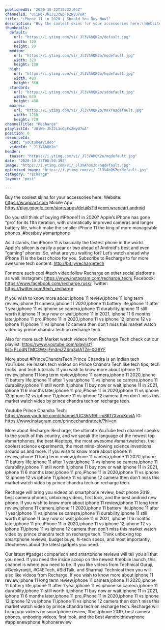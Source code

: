 ```yaml
---
publishedAt: "2020-10-22T15:22:04Z"
channelId: "UCiWe-JhZJL3cGpFsZNyU7uA"
title: "iPhone 11 in 2020 | Should You Buy Now?"
description: "Buy the coolest skins for your accessories here:\nWebsite: https://wrapcart.com\nMobile App: https://play.google.com/store/apps/details?id=com.wrapcart.android\n\nDo you still think of buying #iPhone11 in 2020? Apple’s iPhone has gone “pro” for its 11th iteration, with dramatically improved cameras and longer battery life, which make the smaller iPhone 11 the king of more manageable phones. #bestbuy #smartphone\n\nAs it stands, the iPhone 11 is basically the fastest phone in the world. Apple's silicon is easily a year or two ahead of Android's best and even \"gaming\" phones. So, what are you waiting for? Let’s watch ahead why iPhone 11 is the best choice for you. Subscribe to Recharge to for more awesome tech content: http://bit.ly/rechargetech\n\nFor more such cool #tech video follow Recharge on other social platforms as well:\nInstagram: https://www.instagram.com/recharge_tech/\nFacebook: https://www.facebook.com/recharge.rusk/\nTwitter: https://twitter.com/tech_recharge\n\nIf you wish to know more about iphone 11 review,iphone 11 long term review,iphone 11 camera,iphone 11 2020,iphone 11 battery life,iphone 11 after 1 year,iphone 11 vs iphone se camera,iphone 11 durability,iphone 11 still worth it,iphone 11 buy now or wait,iphone 11 in 2021, iphone 11 6 months later,iphone 11 pro,iPhone 11 in 2020,iphone 11 vs iphone 12,iphone 12 vs iphone 11,iphone 11 vs iphone 12 camera then don't miss this market watch video by prince chandra tech on recharge tech.\n\n\nAlso for more such Market watch videos from Recharge Tech check out our playlist: https://www.youtube.com/playlist?list=PLodNTMC3WzjjFm3mZZSm3xIATZe-XG8YF\n\n\nMore about #PrinceChandraTech\nPrince Chandra is an Indian tech YouTuber. He makes tech videos on Prince Chandra Tech like tech tips, tech tricks, and tech tutorials. If you wish to know more about iphone 11 review,iphone 11 long term review,iphone 11 camera,iphone 11 2020,iphone 11 battery life,iphone 11 after 1 year,iphone 11 vs iphone se camera,iphone 11 durability,iphone 11 still worth it,iphone 11 buy now or wait,iphone 11 in 2021, iphone 11 6 months later,iphone 11 pro,iPhone 11 in 2020,iphone 11 vs iphone 12,iphone 12 vs iphone 11,iphone 11 vs iphone 12 camera then don't miss this market watch video by prince chandra tech on recharge tech.\n\nYoutube Prince Chandra Tech: https://www.youtube.com/channel/UC3hNf9tl-m8Kf7XvrxXdviA\nIG: https://www.instagram.com/princechandratech/?hl=en\n\n\nMore about Recharge: \nRecharge, the ultimate YouTube tech channel speaks to the youth of this country, and we speak the language of the newest top #smartphones, the best #laptops, the most awesome #smartwatches, the coolest science experiments, the most mind-blowing science inventions around us and more. If you wish to know more about iphone 11 review,iphone 11 long term review,iphone 11 camera,iphone 11 2020,iphone 11 battery life,iphone 11 after 1 year,iphone 11 vs iphone se camera,iphone 11 durability,iphone 11 still worth it,iphone 11 buy now or wait,iphone 11 in 2021, iphone 11 6 months later,iphone 11 pro,iPhone 11 in 2020,iphone 11 vs iphone 12,iphone 12 vs iphone 11,iphone 11 vs iphone 12 camera then don't miss this market watch video by prince chandra tech on recharge tech.\n\nRecharge will bring you videos on smartphone review, best phone 2019, best camera phones, unboxing videos, first look, and the best android new phone. If you wish to know more about iphone 11 review,iphone 11 long term review,iphone 11 camera,iphone 11 2020,iphone 11 battery life,iphone 11 after 1 year,iphone 11 vs iphone se camera,iphone 11 durability,iphone 11 still worth it,iphone 11 buy now or wait,iphone 11 in 2021, iphone 11 6 months later,iphone 11 pro,iPhone 11 in 2020,iphone 11 vs iphone 12,iphone 12 vs iphone 11,iphone 11 vs iphone 12 camera then don't miss this market watch video by prince chandra tech on recharge tech. Think unboxing top smartphone reviews, budget buys, hi-tech specs, and most importantly, #technews about the latest gadgets you need.\n\nOur latest #gadget comparison and smartphone reviews will tell you all that you need. If you need the inside scoop on the newest #mobile launch, this channel is where you need to be. If you like videos from Technical Guruji, #Geekyranjit, #C4ETech, #SidTalk, and Sharmaji Technical then you will also like videos from Recharge. If you wish to know more about iphone 11 review,iphone 11 long term review,iphone 11 camera,iphone 11 2020,iphone 11 battery life,iphone 11 after 1 year,iphone 11 vs iphone se camera,iphone 11 durability,iphone 11 still worth it,iphone 11 buy now or wait,iphone 11 in 2021, iphone 11 6 months later,iphone 11 pro,iPhone 11 in 2020,iphone 11 vs iphone 12,iphone 12 vs iphone 11,iphone 11 vs iphone 12 camera then don't miss this market watch video by prince chandra tech on recharge tech. Recharge will bring you videos on smartphone review, #bestphone 2019, best camera phones, unboxing videos, first look, and the best #androidnewphone #applenewphone #iphonereview"
thumbnails:
  default:
    url: "https://i.ytimg.com/vi/_Jl3VAhQK2o/default.jpg"
    width: 120
    height: 90
  medium:
    url: "https://i.ytimg.com/vi/_Jl3VAhQK2o/mqdefault.jpg"
    width: 320
    height: 180
  high:
    url: "https://i.ytimg.com/vi/_Jl3VAhQK2o/hqdefault.jpg"
    width: 480
    height: 360
  standard:
    url: "https://i.ytimg.com/vi/_Jl3VAhQK2o/sddefault.jpg"
    width: 640
    height: 480
  maxres:
    url: "https://i.ytimg.com/vi/_Jl3VAhQK2o/maxresdefault.jpg"
    width: 1280
    height: 720
channelTitle: "Recharge"
playlistId: "UUiWe-JhZJL3cGpFsZNyU7uA"
position: 0
resourceId:
  kind: "youtube#video"
  videoId: "_Jl3VAhQK2o"
header:
  teaser: "https://i.ytimg.com/vi/_Jl3VAhQK2o/mqdefault.jpg"
date: "2020-10-23T08:50:39Z"
image: "https://i.ytimg.com/vi/_Jl3VAhQK2o/hqdefault.jpg"
optimized_image: "https://i.ytimg.com/vi/_Jl3VAhQK2o/default.jpg"
category: "recharge"
layout: "post"

---
```

Buy the coolest skins for your accessories here:
Website: https://wrapcart.com
Mobile App: https://play.google.com/store/apps/details?id=com.wrapcart.android

Do you still think of buying #iPhone11 in 2020? Apple’s iPhone has gone “pro” for its 11th iteration, with dramatically improved cameras and longer battery life, which make the smaller iPhone 11 the king of more manageable phones. #bestbuy #smartphone

As it stands, the iPhone 11 is basically the fastest phone in the world. Apple's silicon is easily a year or two ahead of Android's best and even "gaming" phones. So, what are you waiting for? Let’s watch ahead why iPhone 11 is the best choice for you. Subscribe to Recharge to for more awesome tech content: http://bit.ly/rechargetech

For more such cool #tech video follow Recharge on other social platforms as well:
Instagram: https://www.instagram.com/recharge_tech/
Facebook: https://www.facebook.com/recharge.rusk/
Twitter: https://twitter.com/tech_recharge

If you wish to know more about iphone 11 review,iphone 11 long term review,iphone 11 camera,iphone 11 2020,iphone 11 battery life,iphone 11 after 1 year,iphone 11 vs iphone se camera,iphone 11 durability,iphone 11 still worth it,iphone 11 buy now or wait,iphone 11 in 2021, iphone 11 6 months later,iphone 11 pro,iPhone 11 in 2020,iphone 11 vs iphone 12,iphone 12 vs iphone 11,iphone 11 vs iphone 12 camera then don't miss this market watch video by prince chandra tech on recharge tech.


Also for more such Market watch videos from Recharge Tech check out our playlist: https://www.youtube.com/playlist?list=PLodNTMC3WzjjFm3mZZSm3xIATZe-XG8YF


More about #PrinceChandraTech
Prince Chandra is an Indian tech YouTuber. He makes tech videos on Prince Chandra Tech like tech tips, tech tricks, and tech tutorials. If you wish to know more about iphone 11 review,iphone 11 long term review,iphone 11 camera,iphone 11 2020,iphone 11 battery life,iphone 11 after 1 year,iphone 11 vs iphone se camera,iphone 11 durability,iphone 11 still worth it,iphone 11 buy now or wait,iphone 11 in 2021, iphone 11 6 months later,iphone 11 pro,iPhone 11 in 2020,iphone 11 vs iphone 12,iphone 12 vs iphone 11,iphone 11 vs iphone 12 camera then don't miss this market watch video by prince chandra tech on recharge tech.

Youtube Prince Chandra Tech: https://www.youtube.com/channel/UC3hNf9tl-m8Kf7XvrxXdviA
IG: https://www.instagram.com/princechandratech/?hl=en


More about Recharge: 
Recharge, the ultimate YouTube tech channel speaks to the youth of this country, and we speak the language of the newest top #smartphones, the best #laptops, the most awesome #smartwatches, the coolest science experiments, the most mind-blowing science inventions around us and more. If you wish to know more about iphone 11 review,iphone 11 long term review,iphone 11 camera,iphone 11 2020,iphone 11 battery life,iphone 11 after 1 year,iphone 11 vs iphone se camera,iphone 11 durability,iphone 11 still worth it,iphone 11 buy now or wait,iphone 11 in 2021, iphone 11 6 months later,iphone 11 pro,iPhone 11 in 2020,iphone 11 vs iphone 12,iphone 12 vs iphone 11,iphone 11 vs iphone 12 camera then don't miss this market watch video by prince chandra tech on recharge tech.

Recharge will bring you videos on smartphone review, best phone 2019, best camera phones, unboxing videos, first look, and the best android new phone. If you wish to know more about iphone 11 review,iphone 11 long term review,iphone 11 camera,iphone 11 2020,iphone 11 battery life,iphone 11 after 1 year,iphone 11 vs iphone se camera,iphone 11 durability,iphone 11 still worth it,iphone 11 buy now or wait,iphone 11 in 2021, iphone 11 6 months later,iphone 11 pro,iPhone 11 in 2020,iphone 11 vs iphone 12,iphone 12 vs iphone 11,iphone 11 vs iphone 12 camera then don't miss this market watch video by prince chandra tech on recharge tech. Think unboxing top smartphone reviews, budget buys, hi-tech specs, and most importantly, #technews about the latest gadgets you need.

Our latest #gadget comparison and smartphone reviews will tell you all that you need. If you need the inside scoop on the newest #mobile launch, this channel is where you need to be. If you like videos from Technical Guruji, #Geekyranjit, #C4ETech, #SidTalk, and Sharmaji Technical then you will also like videos from Recharge. If you wish to know more about iphone 11 review,iphone 11 long term review,iphone 11 camera,iphone 11 2020,iphone 11 battery life,iphone 11 after 1 year,iphone 11 vs iphone se camera,iphone 11 durability,iphone 11 still worth it,iphone 11 buy now or wait,iphone 11 in 2021, iphone 11 6 months later,iphone 11 pro,iPhone 11 in 2020,iphone 11 vs iphone 12,iphone 12 vs iphone 11,iphone 11 vs iphone 12 camera then don't miss this market watch video by prince chandra tech on recharge tech. Recharge will bring you videos on smartphone review, #bestphone 2019, best camera phones, unboxing videos, first look, and the best #androidnewphone #applenewphone #iphonereview